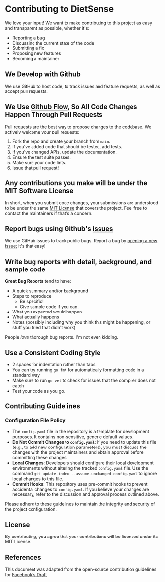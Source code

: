 # Contributing to DietSense

We love your input! We want to make contributing to this project as easy and transparent as possible, whether it's:
- Reporting a bug
- Discussing the current state of the code
- Submitting a fix
- Proposing new features
- Becoming a maintainer

## We Develop with Github

We use GitHub to host code, to track issues and feature requests, as well as accept pull requests.

## We Use [Github Flow](https://guides.github.com/introduction/flow/index.html), So All Code Changes Happen Through Pull Requests

Pull requests are the best way to propose changes to the codebase. We actively welcome your pull requests:

1. Fork the repo and create your branch from `main`.
2. If you've added code that should be tested, add tests.
3. If you've changed APIs, update the documentation.
4. Ensure the test suite passes.
5. Make sure your code lints.
6. Issue that pull request!

## Any contributions you make will be under the MIT Software License

In short, when you submit code changes, your submissions are understood to be under the same [MIT License](http://opensource.org/licenses/MIT) that covers the project. Feel free to contact the maintainers if that's a concern.

## Report bugs using Github's [issues](https://github.com/codevalley/dietsense/issues)

We use GitHub issues to track public bugs. Report a bug by [opening a new issue](https://github.com/yourusername/dietsense/issues/new); it's that easy!

## Write bug reports with detail, background, and sample code

**Great Bug Reports** tend to have:

- A quick summary and/or background
- Steps to reproduce
  - Be specific!
  - Give sample code if you can.
- What you expected would happen
- What actually happens
- Notes (possibly including why you think this might be happening, or stuff you tried that didn't work)

People *love* thorough bug reports. I'm not even kidding.

## Use a Consistent Coding Style

* 2 spaces for indentation rather than tabs
* You can try running `go fmt` for automatically formatting code in a standard way
* Make sure to run `go vet` to check for issues that the compiler does not catch
* Test your code as you go.

## Contributing Guidelines

### Configuration File Policy

- The `config.yaml` file in the repository is a template for development purposes. It contains non-sensitive, generic default values.
- **Do Not Commit Changes to `config.yaml`**: If you need to update this file (e.g., to add new configuration parameters), you must discuss the changes with the project maintainers and obtain approval before committing these changes.
- **Local Changes**: Developers should configure their local development environments without altering the tracked `config.yaml` file. Use the command `git update-index --assume-unchanged config.yaml` to ignore local changes to this file.
- **Commit Hooks**: This repository uses pre-commit hooks to prevent accidental changes to `config.yaml`. If you believe your changes are necessary, refer to the discussion and approval process outlined above.

Please adhere to these guidelines to maintain the integrity and security of the project configuration.

## License

By contributing, you agree that your contributions will be licensed under its MIT License.

## References

This document was adapted from the open-source contribution guidelines for [Facebook's Draft](https://github.com/facebook/draft-js/blob/master/CONTRIBUTING.md)

